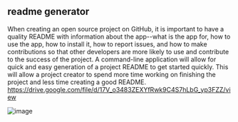 ## readme generator
When creating an open source project on GitHub, it is important to have a quality README with information about the app--what is the app for, how to use the app, how to install it, how to report issues, and how to make contributions so that other developers are more likely to use and contribute to the success of the project. A command-line application will allow for quick and easy generation of a project README to get started quickly. This will allow a project creator to spend more time working on finishing the project and less time creating a good README.
https://drive.google.com/file/d/17V_o3483ZEXYfRwk9C4S7hLbG_yp3FZZ/view

![image](https://user-images.githubusercontent.com/74886597/108610091-e80c1680-73a0-11eb-9baf-87495c2a0bce.png)
